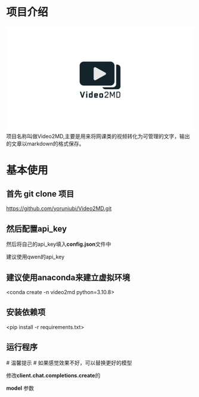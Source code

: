 # 项目介绍 #
!["logo"](./logo.png)
项目名称叫做Video2MD,主要是用来将网课类的视频转化为可管理的文字，输出的文章以markdown的格式保存。

# 基本使用 #
## 首先 git clone 项目
<https://github.com/yoruniubi/Video2MD.git>
## 然后配置api_key
然后将自己的api_key填入**config.json**文件中

建议使用qwen的api_key

## 建议使用anaconda来建立虚拟环境  
<conda create -n video2md python=3.10.8>
## 安装依赖项
<pip install -r requirements.txt>
## 运行程序
<python app_ui.py>
# 温馨提示 #
如果感觉效果不好，可以替换更好的模型

修改**client.chat.completions.create**的

**model** 参数 

